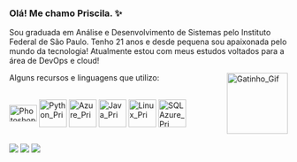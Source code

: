 ### Olá! Me chamo Priscila. ✨

Sou graduada em Análise e Desenvolvimento de Sistemas pelo Instituto Federal de São Paulo. Tenho 21 anos e desde pequena sou apaixonada pelo mundo da tecnologia! Atualmente estou com meus estudos voltados para a área de DevOps e cloud!

<div>
  <img align="right" alt="Gatinho_Gif" height="110"
src="https://64.media.tumblr.com/207a2341df673ca4514637f67924506a/tumblr_o4tiytNTVK1u2yfqbo1_400.gif">
</div>

Alguns recursos e linguagens que utilizo:
<div style="display: inline_block"><br>
  <img align="center" alt="Photoshop_Pri" height="30" width="50"
src="https://cdn.jsdelivr.net/gh/devicons/devicon/icons/photoshop/photoshop-plain.svg" />
  <img align="center" alt="Python_Pri" height="50" width="50" src="https://cdn.jsdelivr.net/gh/devicons/devicon/icons/python/python-original.svg">
  <img align="center" alt="Azure_Pri" height="50" width="50" src="https://cdn.jsdelivr.net/gh/devicons/devicon/icons/azure/azure-original.svg">
  <img align="center" alt="Java_Pri" height="50" width="50" src="https://cdn.jsdelivr.net/gh/devicons/devicon/icons/java/java-original.svg">
  <img align="center" alt="Linux_Pri" height="50" width="50" src="https://cdn.jsdelivr.net/gh/devicons/devicon/icons/linux/linux-original.svg">
  <img align="center" alt="SQLAzure_Pri" height="50" width="50" src="https://icon.icepanel.io/Technology/svg/Azure-SQL-Database.svg">
</div>

 ##
 
 
 <div> 
  <a href="https://www.instagram.com/_p_sc" target="_blank"><img src="https://img.shields.io/badge/-Instagram-%23E4405F?style=for-the-badge&logo=instagram&logoColor=white" target="_blank"></a>
  <a href = "mailto:santana.priscilaj@gmail.com"><img src="https://img.shields.io/badge/-Gmail-%23333?style=for-the-badge&logo=gmail&logoColor=white" target="_blank"></a>
  <a href="https://www.linkedin.com/in/priscila-santana-de-jesus-/" target="_blank"><img src="https://img.shields.io/badge/-LinkedIn-%230077B5?style=for-the-badge&logo=linkedin&logoColor=white" target="_blank"></a> 
</div>

 
 
